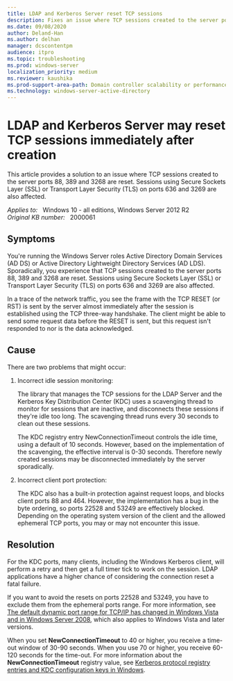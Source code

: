 ```yaml
---
title: LDAP and Kerberos Server reset TCP sessions
description: Fixes an issue where TCP sessions created to the server ports 88, 389 and 3268 are reset. Sessions using Secure Sockets Layer or Transport Layer Security on ports 636 and 3269 are also affected.
ms.date: 09/08/2020
author: Deland-Han
ms.author: delhan
manager: dcscontentpm
audience: itpro
ms.topic: troubleshooting
ms.prod: windows-server
localization_priority: medium
ms.reviewer: kaushika
ms.prod-support-area-path: Domain controller scalability or performance (including LDAP)
ms.technology: windows-server-active-directory
---
```

# LDAP and Kerberos Server may reset TCP sessions immediately after creation

This article provides a solution to an issue where TCP sessions created to the server ports 88, 389 and 3268 are reset. Sessions using Secure Sockets Layer (SSL) or Transport Layer Security (TLS) on ports 636 and 3269 are also affected.

_Applies to:_ &nbsp; Windows 10 - all editions, Windows Server 2012 R2  
_Original KB number:_ &nbsp; 2000061

## Symptoms

You're running the Windows Server roles Active Directory Domain Services (AD DS) or Active Directory Lightweight Directory Services (AD LDS). Sporadically, you experience that TCP sessions created to the server ports 88, 389 and 3268 are reset. Sessions using Secure Sockets Layer (SSL) or Transport Layer Security (TLS) on ports 636 and 3269 are also affected.

In a trace of the network traffic, you see the frame with the TCP RESET (or RST) is sent by the server almost immediately after the session is established using the TCP three-way handshake. The client might be able to send some request data before the RESET is sent, but this request isn't responded to nor is the data acknowledged.

## Cause

There are two problems that might occur:

1. Incorrect idle session monitoring:

    The library that manages the TCP sessions for the LDAP Server and the Kerberos Key Distribution Center (KDC) uses a scavenging thread to monitor for sessions that are inactive, and disconnects these sessions if they're idle too long. The scavenging thread runs every 30 seconds to clean out these sessions.

    The KDC registry entry NewConnectionTimeout controls the idle time, using a default of 10 seconds. However, based on the implementation of the scavenging, the effective interval is 0-30 seconds. Therefore newly created sessions may be disconnected immediately by the server sporadically.

2. Incorrect client port protection:

    The KDC also has a built-in protection against request loops, and blocks client ports 88 and 464. However, the implementation has a bug in the byte ordering, so ports 22528 and 53249 are effectively blocked. Depending on the operating system version of the client and the allowed ephemeral TCP ports, you may or may not encounter this issue.

## Resolution

For the KDC ports, many clients, including the Windows Kerberos client, will perform a retry and then get a full timer tick to work on the session. LDAP applications have a higher chance of considering the connection reset a fatal failure.

If you want to avoid the resets on ports 22528 and 53249, you have to exclude them from the ephemeral ports range. For more information, see [The default dynamic port range for TCP/IP has changed in Windows Vista and in Windows Server 2008](https://support.microsoft.com/help/929851), which also applies to Windows Vista and later versions.

When you set **NewConnectionTimeout** to 40 or higher, you receive a time-out window of 30-90 seconds. When you use 70 or higher, you receive 60-120 seconds for the time-out. For more information about the **NewConnectionTimeout** registry value, see [Kerberos protocol registry entries and KDC configuration keys in Windows](/troubleshoot/windows-server/windows-security/kerberos-protocol-registry-kdc-configuration-keys).
